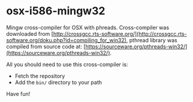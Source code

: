 osx-i586-mingw32
================

Mingw cross-compiler for OSX with phreads. Cross-compiler was downloaded from [http://crossgcc.rts-software.org/](http://crossgcc.rts-software.org/doku.php?id=compiling_for_win32), 
pthread library was compiled from source code at: [https://sourceware.org/pthreads-win32/](https://sourceware.org/pthreads-win32/).

All you should need to use this cross-compiler is:
* Fetch the repository
* Add the `bin/` directory to your path

Have fun!
